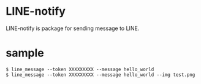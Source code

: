 # LINE-notify

LINE-notify is package for sending message to LINE.  

# sample
```
$ line_message --token XXXXXXXXX --message hello_world
$ line_message --token XXXXXXXXX --message hello_world --img test.png
```